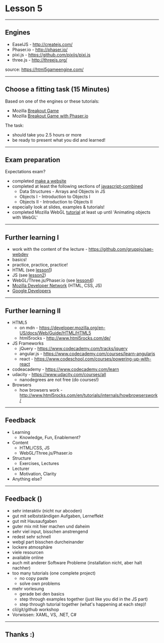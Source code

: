 # Lesson 5

---

## Engines
- EaselJS - http://createjs.com/
- Phaser.io - http://phaser.io/
- pixi.js - https://github.com/pixijs/pixi.js
- three.js - http://threejs.org/

source: https://html5gameengine.com/

---

## Choose a fitting task (15 Minutes)
Based on one of the engines or these tutorials:
- Mozilla [Breakout Game](https://developer.mozilla.org/en-US/docs/Games/Tutorials/2D_Breakout_game_pure_JavaScript)
- Mozilla [Breakout Game with Phaser.io](https://developer.mozilla.org/en-US/docs/Games/Tutorials/2D_breakout_game_Phaser)

The task:
- should take you 2.5 hours or more
- be ready to present what you did and learned!

---

## Exam preparation

Expectations exam?

- completed [make a website](https://www.codecademy.com/skills/make-a-website)
- completed at least the following sections of [javascript-combined](https://www.codecademy.com/en/tracks/javascript-combined)
  - Data Structures - Arrays and Objects in JS
  - Objects I - Introduction to Objects I
  - Objects II - Introduction to Objects II
- especially look at slides, examples & tutorials!
- completed Mozilla WebGL [tutorial](https://developer.mozilla.org/en-US/docs/Web/API/WebGL_API/Tutorial) at least up until 'Animating objects with WebGL'

---

## Further learning I
- work with the content of the lecture - https://github.com/gruppjo/sae-webdev
- basics!
- practice, practice, practice!
- HTML (see [lesson1](lesson1.md))
- JS (see [lesson2](lesson2.md))
- WebGL/Three.js/Phaser.io (see [lesson4](lesson4.md))
- [Mozilla Developer Network](https://developer.mozilla.org/en-US/) (HTML, CSS, JS)
- [Google Developers](https://developers.google.com/web/)

---

## Further learning II
- HTML5
	- on mdn - https://developer.mozilla.org/en-US/docs/Web/Guide/HTML/HTML5
	- html5rocks - http://www.html5rocks.com/de/
- JS Frameworks
  - jQuery - https://www.codecademy.com/tracks/jquery
  - angular.js - https://www.codecademy.com/courses/learn-angularjs
  - react - https://www.codeschool.com/courses/powering-up-with-react
- codeacademy - https://www.codecademy.com/learn
- udacity - https://www.udacity.com/courses/all
	- nanodegrees are not free (do courses!)
- Browsers
  - how browsers work - http://www.html5rocks.com/en/tutorials/internals/howbrowserswork/

---

## Feedback

- Learning
  - Knowledge, Fun, Enablement?
- Content
  - HTML/CSS, JS
  - WebGL/Three.js/Phaser.io
- Structure
  - Exercises, Lectures
- Lecturer
  - Motivation, Clarity
- Anything else?

---

## Feedback ()
- sehr interaktiv (nicht nur abcoden)
- gut mit selbstständigen Aufgaben, Lerneffekt
- gut mit Hausaufgaben
- guter mix mit hier machen und daheim
- sehr viel input, bisschen anstrengend
- redest sehr schnell
- webgl part bisschen durcheinander
- lockere atmosphäre
- viele resourcen
- available online
- auch mit anderer Software Probleme (installation nicht, aber halt nachher)
- too many tutorials (one complete project)
  - no copy paste
  - solve own problems
- mehr vorlesung
  - gerade bei den basics
  - step through examples together (just like you did in the JS part)
  - step through tutorial together (what's happening at each step)!
- cli/git/github workshop
- Vorwissen: XAML, VS, .NET, C#

---

## Thanks :)
